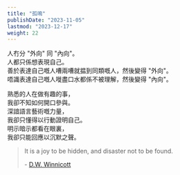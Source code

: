 ```yaml
---
title: "孤鳴"
publishDate: "2023-11-05"
lastmod: "2023-12-17"
weight: 22
---
```


人冇分 "外向" 同 "內向"。<br/>
人都只係想表現自己。<br/>
善於表達自己嘅人嘈兩嘈就揾到同類嘅人，然後變得 "外向"。<br/>
唔識表達自己嘅人嘥盡口水都係不被理解，然後變得 "內向"。<br/>

熟悉的人在做有趣的事，<br/>
我卻不知如何開口參與。<br/>
深諳語言藝術嘅力量，<br/>
我卻只懂得以行動證明自己。<br/>
明示暗示都看在眼裏，<br/>
我卻只能回應以沉默之聲。<br/>

> It is a joy to be hidden, and disaster not to be found.
>
> \- [D.W. Winnicott](https://www.goodreads.com/quotes/400884-it-is-a-joy-to-be-hidden-and-disaster-not)
